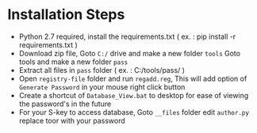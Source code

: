 # Installation Steps
 * Python 2.7 required, install the requirements.txt ( ex. : pip install -r requirements.txt )
 * Download zip file, Goto `C:/` drive and make a new folder `tools` Goto tools and make a new folder `pass`
 * Extract all files in `pass` folder ( ex. : C:/tools/pass/ )
 * Open `registry-file` folder and run `regadd.reg`, This will add option of `Generate Password` in your mouse right click button
 * Create a shortcut of `Database_View.bat` to desktop for ease of viewing the password's in the future
 * For your S-key to access database, Goto `__files` folder edit `author.py` replace toor with your password 
